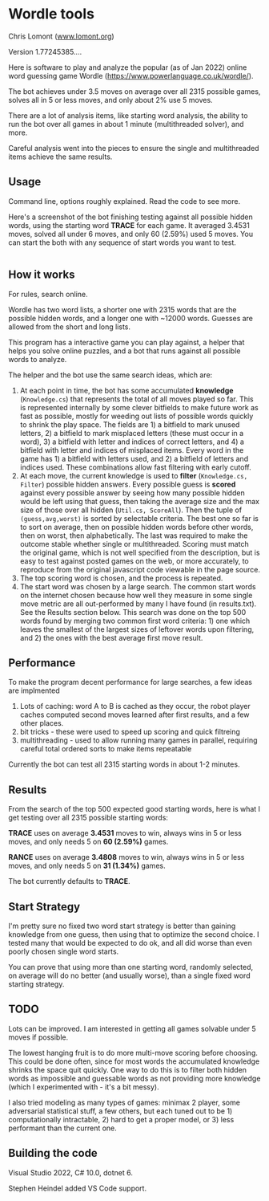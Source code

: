 # Wordle tools

Chris Lomont (www.lomont.org)

Version 1.77245385....

Here is software to play and analyze the popular (as of Jan 2022) online word guessing game Wordle (https://www.powerlanguage.co.uk/wordle/).

The bot achieves under 3.5 moves on average over all 2315 possible games, solves all in 5 or less moves, and only about 2% use 5 moves.

There are a lot of analysis items, like starting word analysis, the ability to run the bot over all games in about 1 minute (multithreaded solver), and more.

Careful analysis went into the pieces to ensure the single and multithreaded items achieve the same results.

## Usage

Command line, options roughly explained. Read the code to see more.

Here's a screenshot of the bot finishing testing against all possible hidden words, using the starting word **TRACE** for each game. It averaged 3.4531 moves, solved all under 6 moves, and only 60 (2.59%) used 5 moves. You can start the both with any sequence of start words you want to test.

![]()

## How it works

For rules, search online.

Wordle has two word lists, a shorter one with 2315 words that are the possible hidden words, and a longer one with ~12000 words. Guesses are allowed from the short and long lists.

This program has a interactive game you can play against, a helper that helps you solve online puzzles, and a bot that runs against all possible words to analyze.

The helper and the bot use the same search ideas, which are:

1. At each point in time, the bot has some accumulated **knowledge** (`Knowledge.cs`) that represents the total of all moves played so far. This is represented internally by some clever bitfields to make future work as fast as possible, mostly for weeding out lists of possible words quickly to shrink the play space. The fields are 1) a bitfield to mark unused letters, 2) a bitfield to mark misplaced letters (these must occur in a word), 3) a bitfield with letter and indices of correct letters, and 4) a bitfield with letter and indices of misplaced items. Every word in the game has 1) a bitfield with letters used, and 2) a bitfield of letters and indices used. These combinations allow fast filtering with early cutoff.
2. At each move, the current knowledge is used to **filter** (`Knowledge.cs, Filter`) possible hidden answers. Every possible guess is **scored** against every possible answer by seeing how many possible hidden would be left using that guess, then taking the average size and the max size of those over all hidden (`Util.cs, ScoreAll`). Then the tuple of `(guess,avg,worst)` is sorted by selectable criteria. The best one so far is to sort on average, then on possible hidden words before other words, then on worst, then alphabetically. The last was required to make the outcome stable whether single or multithreaded. Scoring must match the original game, which is not well specified from the description, but is easy to test against posted games on the web, or more accurately, to reproduce from the original javascript code viewable in the page source.
3. The top scoring word is chosen, and the process is repeated.
4. The start word was chosen by a large search. The common start words on the internet chosen because how well they measure in some single move metric are all out-performed by many I have found (in results.txt). See the Results section below. This search was done on the top 500 words found by merging two common first word criteria: 1) one which leaves the smallest of the largest sizes of leftover words upon filtering, and 2) the ones with the best average first move result.

## Performance

To make the program decent performance for large searches, a few ideas are implmented

1. Lots of caching: word A to B is cached as they occur, the robot player caches computed second moves learned after first results, and a few other places.
2. bit tricks - these were used to speed up scoring and quick filtreing
3. multithreading - used to allow running many games in parallel, requiring careful total ordered sorts to make items repeatable

Currently the bot can test all 2315 starting words in about 1-2 minutes.

## Results

From the search of the top 500 expected good starting words, here is what I get testing over all 2315 possible starting words:

**TRACE** uses on average **3.4531** moves to win, always wins in 5 or less moves, and only needs 5 on **60 (2.59%)** games.

**RANCE** uses on average **3.4808** moves to win, always wins in 5 or less moves, and only needs 5 on **31 (1.34%)** games.

The bot currently defaults to **TRACE**.

## Start Strategy

I'm pretty sure no fixed two word start strategy is better than gaining knowledge from one guess, then using that to optimize the second choice. I tested many that would be expected to do ok, and all did worse than even poorly chosen single word starts.

You can prove that using more than one starting word, randomly selected, on average will do no better (and usually worse), than a single fixed word starting strategy.

## TODO

Lots can be improved. I am interested in getting all games solvable under 5 moves if possible.

The lowest hanging fruit is to do more multi-move scoring before choosing. This could be done often, since for most words the accumulated knowledge shrinks the space quit quickly. One way to do this is to filter both hidden words as impossible and guessable words as not providing more knowledge (which I experimented with - it's a bit messy).

I also tried modeling as many types of games: minimax 2 player, some adversarial statistical stuff, a few others, but each tuned out to be 1) computationally intractable, 2) hard to get a proper model, or 3) less performant than the current one.

## Building the code

Visual Studio 2022, C# 10.0, dotnet 6.

Stephen Heindel added VS Code support.

## 